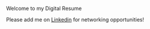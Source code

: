 Welcome to my Digital Resume

Please add me on <a href="https://linkedin.com/in/desyse">Linkedin</a> for networking opportunities!
